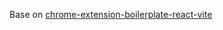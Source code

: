 
Base on [chrome-extension-boilerplate-react-vite](https://github.com/Jonghakseo/chrome-extension-boilerplate-react-vite)
